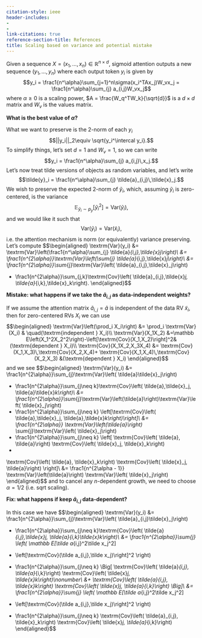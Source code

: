 ```yaml
---
citation-style: ieee
header-includes:
- 
- 
link-citations: true
reference-section-title: References
title: Scaling based on variance and potential mistake
---
```






Given a sequence $X = (x_1, \dots, x_n)\in\mathbb{R}^{n\times d}$, sigmoid attention outputs a new sequence $(y_1, \dots, y_n)$ where each output token $y_i$ is given by $$y_i = \frac1{n^\alpha}\sum_{j=1}^n\sigma(x_i^TAx_j)W_vx_j    
=  \frac1{n^\alpha}\sum_{j} a_{i,j}W_vx_j$$ where $\alpha\geq0$ is a scaling power, $A = \frac{W_q^TW_k}{\sqrt{d}}$ is a $d\times d$ matrix and $W_v$ is the values matrix.

**What is the best value of $\alpha$?**

What we want to preserve is the 2-norm of each $y_i$ $$||y_i||_2\equiv \sqrt{y_i^\intercal y_i}.$$ To simplify things, let’s set $d=1$ and $W_v=1$, so we can write $$y_i 
= \frac1{n^\alpha}\sum_{j} a_{i,j}\,x_j.$$ Let’s now treat tilde versions of objects as random variables, and let’s write $$\tilde{y}_i 
= \frac1{n^\alpha}\sum_{j} \tilde{a}_{i,j}\,\tilde{x}_j.$$ We wish to preserve the expected 2-norm of $\tilde y_i$, which, assuming $\tilde{y}_i$ is zero-centered, is the variance $$\mathbb E_{\tilde y_i\sim p_y} [\tilde y_i^2] = \textrm{Var}(\tilde y_i),$$ and we would like it such that $$\textrm{Var}(\tilde y_i)=\textrm{Var}(\tilde x_i),$$ i.e. the attention mechanism is norm (or equivalently) variance preserving. Let’s compute $$\begin{aligned}
\textrm{Var}(y_i) 
&= \textrm{Var}\left(\frac1{n^\alpha}\sum_{j} \tilde{a}_{i,j}\,\tilde{x}_j\right)\\
&= \frac1{n^{2\alpha}}\textrm{Var}\left(\sum_{j} \tilde{a}_{i,j}\,\tilde{x}_j\right)\\
&= \frac1{n^{2\alpha}}\sum_{j}\textrm{Var}\left(  \tilde{a}_{i,j}\,\tilde{x}_j\right) 
+ \frac1{n^{2\alpha}}\sum_{j,k}\textrm{Cov}\left( \tilde{a}_{i,j}\,\tilde{x}_j, \tilde{a}_{i,k}\,\tilde{x}_k\right).
\end{aligned}$$

**Mistake: what happens if we take the $\tilde {a}_{i,j}$ as data-independent weights?**

If we assume the attention matrix $\tilde {a}_{i,j}=\tilde a$ is independent of the data RV $\tilde x_i$, then for zero-centered RVs $X_i$ we can use $$\begin{aligned}
    \textrm{Var}\left(\prod_i X_i\right)
    &=
    \prod_i \textrm{Var}(X_i) & \quad(\textrm{independent } X_i)\\
    \textrm{Var}(X_1X_2) &=\mathbb E\left(X_1^2X_2^2\right)-\left[\textrm{Cov}(X_1,X_2)\right]^2& (\textrm{dependent } X_i)\\
    \textrm{Cov}(X_1X_2,X_3X_4)
    &=
    \textrm{Cov}(X_1,X_3)\,\textrm{Cov}(X_2,X_4)+
    \textrm{Cov}(X_1,X_4)\,\textrm{Cov}(X_2,X_3) &(\textrm{dependent } X_i)
\end{aligned}$$ and we see $$\begin{aligned}
\textrm{Var}(y_i) 
&= \frac1{n^{2\alpha}}\sum_{j}\textrm{Var}\left(  \tilde{a}\tilde{x}_j\right) 
+ \frac1{n^{2\alpha}}\sum_{j\neq k}\textrm{Cov}\left( \tilde{a}\,\tilde{x}_j, \tilde{a}\tilde{x}_k\right)\\
&= \frac1{n^{2\alpha}}\sum_{j}\textrm{Var}\left(\tilde{a}\right)\textrm{Var}\left(  \tilde{x}_j\right) 
+ \frac1{n^{2\alpha}}\sum_{j\neq k}
\left[\textrm{Cov}\left( \tilde{a}\,\tilde{x}_j, \tilde{a}\,\tilde{x}_k\right)\right]\\
&= 
\frac1{n^{2\alpha}}
\textrm{Var}\left(\tilde{a}\right)
\sum_{j}\textrm{Var}\left(  \tilde{x}_j\right) 
+ \frac1{n^{2\alpha}}\sum_{j\neq k}
\left[
\textrm{Cov}\left( \tilde{a}, \tilde{a}\right) 
\textrm{Cov}\left( \tilde{x}_j, \tilde{x}_k\right)
+
\textrm{Cov}\left( \tilde{a}, \tilde{x}_k\right) 
\textrm{Cov}\left( \tilde{x}_j,  \tilde{a}\right)
\right]\\
&= 
\frac1{n^{2\alpha - 1}}
\textrm{Var}\left(\tilde{a}\right)
\textrm{Var}\left(  \tilde{x}_j\right) 
\end{aligned}$$ and to cancel any $n$-dependent growth, we need to choose $\alpha = 1/2$ (i.e. sqrt scaling).

**Fix: what happens if keep $\tilde {a}_{i,j}$ data-dependent?**

In this case we have $$\begin{aligned}
\textrm{Var}(y_i) 
&= \frac1{n^{2\alpha}}\sum_{j}\textrm{Var}\left(  \tilde{a}_{i,j}\tilde{x}_j\right) 
+ \frac1{n^{2\alpha}}\sum_{j\neq k}\textrm{Cov}\left( \tilde{a}_{i,j}\,\tilde{x}_j, \tilde{a}_{i,k}\tilde{x}_k\right)\\
&=
\frac1{n^{2\alpha}}\sum_{j}
\left(
\mathbb E[\tilde a_{i,j}^2\tilde x_j^2]
- \left[\textrm{Cov}(\tilde a_{i,j},\tilde x_j)\right]^2
\right)
+ \frac1{n^{2\alpha}}\sum_{j\neq k}
\Big[
\textrm{Cov}\left( \tilde{a}_{i,j}, \tilde{a}_{i,k}\right) 
\textrm{Cov}\left( \tilde{x}_j, \tilde{x}_k\right)\nonumber\\
&+
\textrm{Cov}\left( \tilde{a}_{i,j}, \tilde{x}_k\right) 
\textrm{Cov}\left( \tilde{x}_j,  \tilde{a}_{i,k}\right)
\Big]\\
&=
\frac1{n^{2\alpha}}\sum_{j}
\left(
\mathbb E[\tilde a_{i,j}^2\tilde x_j^2]
- \left[\textrm{Cov}(\tilde a_{i,j},\tilde x_j)\right]^2
\right)
+ \frac1{n^{2\alpha}}\sum_{j\neq k}
\textrm{Cov}\left( \tilde{a}_{i,j}, \tilde{x}_k\right) 
\textrm{Cov}\left( \tilde{x}_j,  \tilde{a}_{i,k}\right)
\end{aligned}$$

